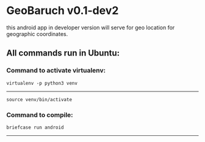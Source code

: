 # GeoBaruch  v0.1-dev2

this android app in developer version will serve for geo location for geographic coordinates.

## All commands run in Ubuntu:

### Command to activate virtualenv:

    virtualenv -p python3 venv
----------

    source venv/bin/activate

### Command to compile:
    
    briefcase run android
    
-----------
